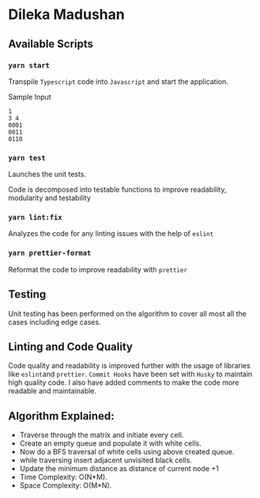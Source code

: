 # Dileka Madushan

## Available Scripts

### `yarn start`
Transpile `Typescript` code into `Javascript` and start the application.

Sample Input
```angular2html
1
3 4
0001
0011
0110
```

### `yarn test`

Launches the unit tests.

Code is decomposed into testable functions to improve readability, modularity and testability

### `yarn lint:fix`
Analyzes the code for any linting issues with the help of `eslint`

### `yarn prettier-format`

Reformat the code to improve readability with `prettier`

## Testing
Unit testing has been performed on the algorithm to cover all most all the cases including edge cases.

## Linting and Code Quality

Code quality and readability is improved further with
the usage of libraries like `eslint`and `prettier`.
`Commit Hooks` have been set with `Husky` to maintain high quality code.
I also have added comments to make the code more readable and maintainable.

## Algorithm Explained:
- Traverse through the matrix and initiate every cell.
- Create an empty queue and populate it with white cells.
- Now do a BFS traversal of white cells using above created queue. 
- while traversing insert adjacent unvisited black cells. 
- Update the minimum distance as distance of current node +1
- Time Complexity: O(N*M).
- Space Complexity: O(M*N).

